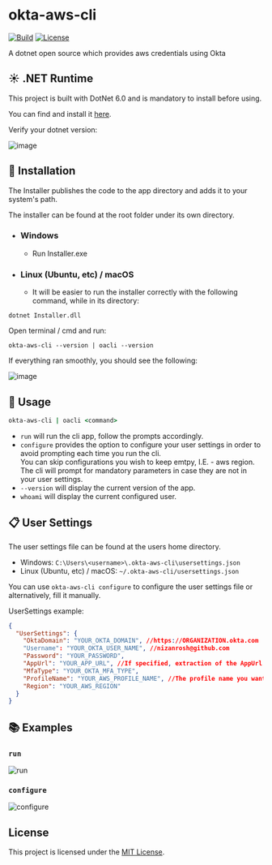 # okta-aws-cli

[![Build](https://github.com/nizanrosh/okta-aws-cli/workflows/Build/badge.svg)](https://github.com/nizanrosh/okta-aws-cli/actions/workflows/build.yml)
[![License](https://badgen.net/github/license/nizanrosh/okta-aws-cli)](https://github.com/nizanrosh/okta-aws-cli/blob/main/LICENSE)

A dotnet open source which provides aws credentials using Okta

## :sunny: .NET Runtime
This project is built with DotNet 6.0 and is mandatory to install before using.

You can find and install it [here](https://dotnet.microsoft.com/en-us/download/dotnet/6.0).

Verify your dotnet version:

![image](https://user-images.githubusercontent.com/31489258/153608978-cced639e-af42-4485-8c15-5333325b0883.png)

## :gift: Installation

The Installer publishes the code to the app directory and adds it to your system's path.

The installer can be found at the root folder under its own directory.

- ### Windows
  - Run Installer.exe

- ### Linux (Ubuntu, etc) / macOS
  - It will be easier to run the installer correctly with the following command, while in its directory:
```
dotnet Installer.dll
```

Open terminal / cmd and run:
```
okta-aws-cli --version | oacli --version
```
If everything ran smoothly, you should see the following:

![image](https://user-images.githubusercontent.com/31489258/153494233-0a947687-7236-40e1-8d7b-25d31c753397.png)

## :tada: Usage

```cmd
okta-aws-cli | oacli <command>
```

- `run` will run the cli app, follow the prompts accordingly.
- `configure` provides the option to configure your user settings in order to avoid prompting each time you run the cli.  
You can skip configurations you wish to keep emtpy, I.E. - aws region.  
The cli will prompt for mandatory parameters in case they are not in your user settings.
- `--version` will display the current version of the app.
- `whoami` will display the current configured user.

## :clipboard: User Settings

The user settings file can be found at the users home directory.

- Windows: `C:\Users\<username>\.okta-aws-cli\usersettings.json`
- Linux (Ubuntu, etc) / macOS: `~/.okta-aws-cli/usersettings.json`

You can use `okta-aws-cli configure` to configure the user settings file or alternatively, fill it manually.

UserSettings example:

```json
{
  "UserSettings": {
    "OktaDomain": "YOUR_OKTA_DOMAIN", //https://ORGANIZATION.okta.com
    "Username": "YOUR_OKTA_USER_NAME", //nizanrosh@github.com
    "Password": "YOUR_PASSWORD",
    "AppUrl": "YOUR_APP_URL", //If specified, extraction of the AppUrl will be skipped.
    "MfaType": "YOUR_OKTA_MFA_TYPE",
    "ProfileName": "YOUR_AWS_PROFILE_NAME", //The profile name you want your aws credentials to be under.
    "Region": "YOUR_AWS_REGION"
  }
}
```

## :books: Examples

### `run`
![run](https://user-images.githubusercontent.com/31489258/153608221-e7d2b06c-8bf8-4055-950b-43ad19b7b27a.gif)

### `configure`
![configure](https://user-images.githubusercontent.com/31489258/153611859-c686798f-5bac-4bce-ae2c-bb07f34805a2.gif)

## License

This project is licensed under the [MIT License](https://github.com/nizanrosh/okta-aws-cli/blob/main/LICENSE).
